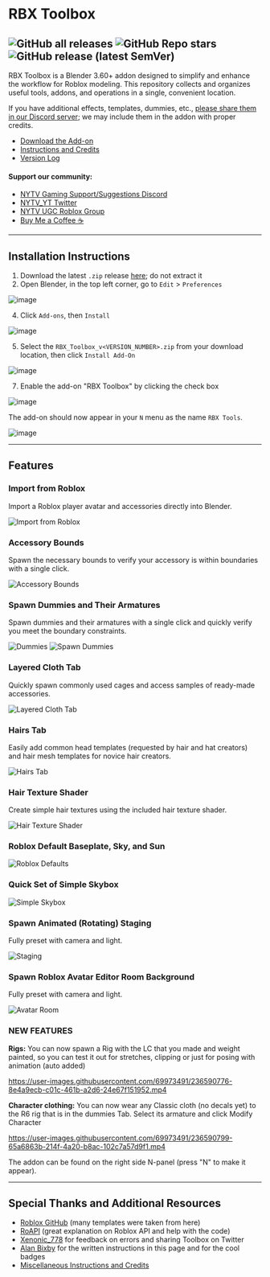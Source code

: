 # RBX Toolbox
![GitHub all releases](https://img.shields.io/github/downloads/Gl2imm/RBX_Toolbox/total)
![GitHub Repo stars](https://img.shields.io/github/stars/Gl2imm/RBX_Toolbox)
![GitHub release (latest SemVer)](https://img.shields.io/github/v/release/Gl2imm/RBX_Toolbox?label=version)
---

RBX Toolbox is a Blender 3.60+ addon designed to simplify and enhance the workflow for Roblox modeling. This repository collects and organizes useful tools, addons, and operations in a single, convenient location.

If you have additional effects, templates, dummies, etc., [please share them in our Discord server](https://discord.gg/gFa4mY7); we may include them in the addon with proper credits.

- [Download the Add-on](https://github.com/Gl2imm/RBX_Toolbox/releases)
- [Instructions and Credits](https://github.com/Gl2imm/RBX_Toolbox/blob/main/RBX_Toolbox/info/Credits%20and%20Instructions.txt)
- [Version Log](https://github.com/Gl2imm/RBX_Toolbox/blob/main/RBX_Toolbox/info/Version_log.txt)

#### Support our community:
- [NYTV Gaming Support/Suggestions Discord](https://discord.gg/gFa4mY7)
- [NYTV_YT Twitter](https://twitter.com/NYTV_YT) 
- [NYTV UGC Roblox Group](https://www.roblox.com/groups/7902286/NYTV-UGC)
- [Buy Me a Coffee ☕](https://donate.stripe.com/fZe5op0W1fjg2nC002)

---

## Installation Instructions

1) Download the latest `.zip` release [here](https://github.com/Gl2imm/RBX_Toolbox/releases); do not extract it
2) Open Blender, in the top left corner, go to `Edit` > `Preferences`

![image](https://user-images.githubusercontent.com/34300238/236377279-b68b949b-2fa8-4322-afca-3e24be4477ce.png)

4) Click `Add-ons`, then `Install`

![image](https://user-images.githubusercontent.com/34300238/236377504-32b6064c-756c-47c8-8321-c93623879b71.png)

5) Select the `RBX_Toolbox_v<VERSION_NUMBER>.zip` from your download location, then click `Install Add-On`

![image](https://user-images.githubusercontent.com/34300238/236378178-3bab6e1d-d971-4f88-b544-6681a12c0c6a.png)

7) Enable the add-on "RBX Toolbox" by clicking the check box

![image](https://user-images.githubusercontent.com/34300238/236378385-f844b9f2-fcd7-40ce-b0d8-75798a122a70.png)

The add-on should now appear in your `N` menu as the name `RBX Tools`.

![image](https://user-images.githubusercontent.com/34300238/236377137-87960751-6846-4299-8aef-6b2d35efc105.png)

---

## Features

### Import from Roblox
Import a Roblox player avatar and accessories directly into Blender.

![Import from Roblox](https://user-images.githubusercontent.com/69973491/215672873-f1c0702f-35bb-4874-b406-382eb1fd9654.png)

### Accessory Bounds
Spawn the necessary bounds to verify your accessory is within boundaries with a single click.

![Accessory Bounds](https://user-images.githubusercontent.com/69973491/215673187-90ae28be-6eea-4de6-b71b-65a9092d3b7d.png)

### Spawn Dummies and Their Armatures
Spawn dummies and their armatures with a single click and quickly verify you meet the boundary constraints.

![Dummies](https://i.ibb.co/S5WNcrh/RBX-2.png)
![Spawn Dummies](https://user-images.githubusercontent.com/69973491/215675593-5af0c887-1236-4f40-af0d-e60e90e2f0a6.png)

### Layered Cloth Tab
Quickly spawn commonly used cages and access samples of ready-made accessories.

![Layered Cloth Tab](https://user-images.githubusercontent.com/69973491/215676425-3bd063ad-84e2-4824-90a8-cfd3b48b2b2b.png)

### Hairs Tab
Easily add common head templates (requested by hair and hat creators) and hair mesh templates for novice hair creators.

![Hairs Tab](https://user-images.githubusercontent.com/69973491/215675983-ef182f50-3b09-4e31-9c9d-14cacf519090.png)

### Hair Texture Shader
Create simple hair textures using the included hair texture shader.

![Hair Texture Shader](https://user-images.githubusercontent.com/69973491/215673686-c49733bb-8e9f-442d-aa96-bd8cd9f0ab80.png)

### Roblox Default Baseplate, Sky, and Sun

![Roblox Defaults](https://user-images.githubusercontent.com/69973491/215672509-e933ed28-a4bd-4fe3-a186-95050b9f4a97.png)

### Quick Set of Simple Skybox

![Simple Skybox](https://user-images.githubusercontent.com/69973491/216493108-c58e5564-5d1f-4411-9a39-bde3dc4db725.png)

### Spawn Animated (Rotating) Staging
Fully preset with camera and light.

![Staging](https://i.ibb.co/0B6qg6f/stage.png)

### Spawn Roblox Avatar Editor Room Background
Fully preset with camera and light.

![Avatar Room](https://i.ibb.co/DQVHtHb/avtr-edtr-rm.png)

### NEW FEATURES
**Rigs:**
You can now spawn a Rig with the LC that you made and weight painted, so you can test it out for stretches, clipping or just for posing with animation (auto added) 

https://user-images.githubusercontent.com/69973491/236590776-8e4a9ecb-c01c-461b-a2d6-24e67f151952.mp4

**Character clothing:**
You can now wear any Classic cloth (no decals yet) to the R6 rig that is in the dummies Tab. Select its armature and click Modify Character

https://user-images.githubusercontent.com/69973491/236590799-65a6863b-214f-4a20-b8ac-102c7a57d9f1.mp4

The addon can be found on the right side N-panel (press "N" to make it appear).

---

## Special Thanks and Additional Resources
- [Roblox GitHub](https://github.com/Roblox/avatar) (many templates were taken from here)
- [RoAPI](https://discord.gg/m6j732k4tQ) (great explanation on Roblox API and help with the code)
- [Xenonic_778](https://twitter.com/Xenonic_778) for feedback on errors and sharing Toolbox on Twitter
- [Alan Bixby](https://github.com/alanbixby) for the written instructions in this page and for the cool badges
- [Miscellaneous Instructions and Credits](https://github.com/Gl2imm/RBX_Toolbox/blob/main/RBX_Toolbox/info/Credits%20and%20Instructions.txt)
